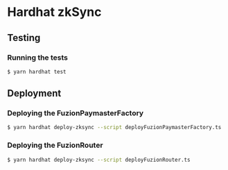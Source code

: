 # Hardhat zkSync

## Testing

### Running the tests

```bash
$ yarn hardhat test
```

## Deployment

### Deploying the FuzionPaymasterFactory

```bash
$ yarn hardhat deploy-zksync --script deployFuzionPaymasterFactory.ts
```

### Deploying the FuzionRouter

```bash
$ yarn hardhat deploy-zksync --script deployFuzionRouter.ts
```
